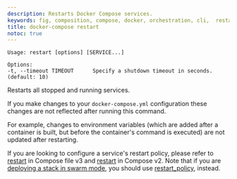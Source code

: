 ```yaml
---
description: Restarts Docker Compose services.
keywords: fig, composition, compose, docker, orchestration, cli,  restart
title: docker-compose restart
notoc: true
---
```


```
Usage: restart [options] [SERVICE...]

Options:
-t, --timeout TIMEOUT      Specify a shutdown timeout in seconds. (default: 10)
```

Restarts all stopped and running services.

If you make changes to your `docker-compose.yml` configuration these changes are not reflected after running this command.

For example, changes to environment variables (which are added after a container is built, but before the container's command is executed) are not updated after restarting.

If you are looking to configure a service's restart policy, please refer to
[restart](/compose/compose-file/index.md#restart) in Compose file v3 and
[restart](/compose/compose-file/compose-file-v2.md#restart) in Compose v2. Note that if
you are [deploying a stack in swarm mode](/engine/reference/commandline/stack_deploy.md),
you should use [restart_policy](/compose/compose-file/index.md#restart), instead.
